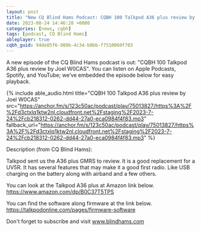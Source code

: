 ```yaml
---
layout: post
title: "New CQ Blind Hams Podcast: CQBH 100 Talkpod A36 plus review by Joel W0CAS"
date: 2023-08-24 14:46:28 +0000
categories: [news, cqbh]
tags: [podcast, CQ Blind Hams]
ableplayer: true
cqbh_guid: 94de05f6-989b-4c34-b0bb-f7510060f703
---
```


A new episode of the CQ Blind Hams podcast is out: "CQBH 100 Talkpod A36 plus review by Joel W0CAS". You can listen on Apple Podcasts, Spotify, and YouTube; we’ve embedded the episode below for easy playback.

{% include able_audio.html title="CQBH 100 Talkpod A36 plus review by Joel W0CAS" src="https://anchor.fm/s/123c50ac/podcast/play/75013827/https%3A%2F%2Fd3ctxlq1ktw2nl.cloudfront.net%2Fstaging%2F2023-7-24%2Fcb218312-0262-dd44-27a0-eca0984f4f83.mp3" fallback_url="https://anchor.fm/s/123c50ac/podcast/play/75013827/https%3A%2F%2Fd3ctxlq1ktw2nl.cloudfront.net%2Fstaging%2F2023-7-24%2Fcb218312-0262-dd44-27a0-eca0984f4f83.mp3" %}

Description (from CQ Blind Hams):

<p>Talkpod sent us the A36 plus GMRS to review. It is a good replacement for a UV5R. It has several features that may make it a good first radio. Like USB charging on the battery along with airband and a few others.

You can look at the Talkpod A36 plus at Amazon link below.
https://www.amazon.com/dp/B0C37T5TPS

You can find the software along firmware at the link below.
https://talkpodonline.com/pages/firmware-software

Don&#39;t forget to subscribe and visit www.blindhams.com</p>
